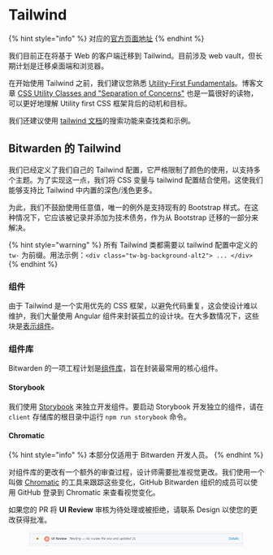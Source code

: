 # Tailwind

{% hint style="info" %}
对应的[官方页面地址](https://contributing.bitwarden.com/contributing/code-style/tailwind)
{% endhint %}

我们目前正在将基于 Web 的客户端迁移到 Tailwind。目前涉及 web vault，但长期计划是迁移桌面端和浏览器。

在开始使用 Tailwind 之前，我们建议您熟悉 [Utility-First Fundamentals](https://tailwindcss.com/docs/utility-first)。博客文章 [CSS Utility Classes and "Separation of Concerns"](https://adamwathan.me/css-utility-classes-and-separation-of-concerns/) 也是一篇很好的读物，可以更好地理解 Utility first CSS 框架背后的动机和目标。

我们还建议使用 [tailwind 文档](https://tailwindcss.com/)的搜索功能来查找类和示例。

## Bitwarden 的 Tailwind <a href="#tailwind-at-bitwarden" id="tailwind-at-bitwarden"></a>

我们已经定义了我们自己的 Tailwind 配置，它严格限制了颜色的使用，以支持多个主题。为了实现这一点，我们将 CSS 变量与 tailwind 配置结合使用。这使我们能够支持比 Tailwind 中内置的深色/浅色更多。

为此，我们不鼓励使用任意值，唯一的例外是支持现有的 Bootstrap 样式。在这种情况下，它应该被记录并添加为技术债务，作为从 Bootstrap 迁移的一部分来解决。

{% hint style="warning" %}
所有 Tailwind 类都需要以 tailwind 配置中定义的 `tw-` 为前缀。用法示例：`<div class="tw-bg-background-alt2"> ... </div>`
{% endhint %}

### 组件 <a href="#components" id="components"></a>

由于 Tailwind 是一个实用优先的 CSS 框架，以避免代码重复，这会使设计难以维护，我们大量使用 Angular 组件来封装孤立的设计块。在大多数情况下，这些块是[表示组件](https://angular-training-guide.rangle.io/state-management/ngrx/component\_architecture)。

### 组件库 <a href="#component-library" id="component-library"></a>

Bitwarden 的一项工程计划是[组件库](https://github.com/bitwarden/clients/tree/master/libs/components)，旨在封装最常用的核心组件。

#### Storybook

我们使用 [Storybook](https://storybook.js.org/) 来独立开发组件。要启动 Storybook 开发独立的组件，请在 `client` 存储库的根目录中运行 `npm run storybook` 命令。

#### Chromatic

{% hint style="info" %}
本部分仅适用于 Bitwarden 开发人员。
{% endhint %}

对组件库的更改有一个额外的审查过程，设计师需要批准视觉更改。我们使用一个叫做 [Chromatic](https://www.chromatic.com/builds?appId=622b79f994de1f003a54ce6f) 的工具来跟踪这些变化，GitHub Bitwarden 组织的成员可以使用 GitHub 登录到 Chromatic 来查看视觉变化。

如果您的 PR 将 **UI Review** 审核为待处理或被拒绝，请联系 Design 以使您的更改获得批准。

<figure><img src="../.gitbook/assets/Tailwind.png" alt=""><figcaption></figcaption></figure>
